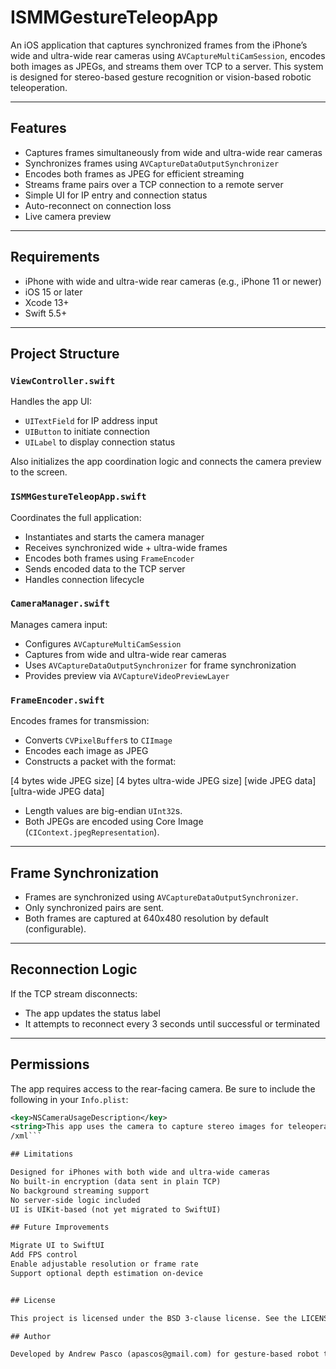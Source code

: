 # ISMMGestureTeleopApp

An iOS application that captures synchronized frames from the iPhone’s wide and ultra-wide rear cameras using `AVCaptureMultiCamSession`, encodes both images as JPEGs, and streams them over TCP to a server. This system is designed for stereo-based gesture recognition or vision-based robotic teleoperation.

---

## Features

- Captures frames simultaneously from wide and ultra-wide rear cameras
- Synchronizes frames using `AVCaptureDataOutputSynchronizer`
- Encodes both frames as JPEG for efficient streaming
- Streams frame pairs over a TCP connection to a remote server
- Simple UI for IP entry and connection status
- Auto-reconnect on connection loss
- Live camera preview

---

## Requirements

- iPhone with wide and ultra-wide rear cameras (e.g., iPhone 11 or newer)
- iOS 15 or later
- Xcode 13+
- Swift 5.5+

---

## Project Structure

### `ViewController.swift`

Handles the app UI:
- `UITextField` for IP address input
- `UIButton` to initiate connection
- `UILabel` to display connection status

Also initializes the app coordination logic and connects the camera preview to the screen.

### `ISMMGestureTeleopApp.swift`

Coordinates the full application:
- Instantiates and starts the camera manager
- Receives synchronized wide + ultra-wide frames
- Encodes both frames using `FrameEncoder`
- Sends encoded data to the TCP server
- Handles connection lifecycle

### `CameraManager.swift`

Manages camera input:
- Configures `AVCaptureMultiCamSession`
- Captures from wide and ultra-wide rear cameras
- Uses `AVCaptureDataOutputSynchronizer` for frame synchronization
- Provides preview via `AVCaptureVideoPreviewLayer`

### `FrameEncoder.swift`

Encodes frames for transmission:
- Converts `CVPixelBuffer`s to `CIImage`
- Encodes each image as JPEG
- Constructs a packet with the format:

[4 bytes wide JPEG size] [4 bytes ultra-wide JPEG size] [wide JPEG data] [ultra-wide JPEG data]

- Length values are big-endian `UInt32`s.
- Both JPEGs are encoded using Core Image (`CIContext.jpegRepresentation`).

---

## Frame Synchronization

- Frames are synchronized using `AVCaptureDataOutputSynchronizer`.
- Only synchronized pairs are sent.
- Both frames are captured at 640x480 resolution by default (configurable).

---

## Reconnection Logic

If the TCP stream disconnects:
- The app updates the status label
- It attempts to reconnect every 3 seconds until successful or terminated

---

## Permissions

The app requires access to the rear-facing camera. Be sure to include the following in your `Info.plist`:

```xml
<key>NSCameraUsageDescription</key>
<string>This app uses the camera to capture stereo images for teleoperation</string>
/xml```

## Limitations

Designed for iPhones with both wide and ultra-wide cameras
No built-in encryption (data sent in plain TCP)
No background streaming support
No server-side logic included
UI is UIKit-based (not yet migrated to SwiftUI)

## Future Improvements

Migrate UI to SwiftUI
Add FPS control
Enable adjustable resolution or frame rate
Support optional depth estimation on-device


## License

This project is licensed under the BSD 3-clause license. See the LICENSE file for details.

## Author

Developed by Andrew Pasco (apascos@gmail.com) for gesture-based robot teleoperation research.
